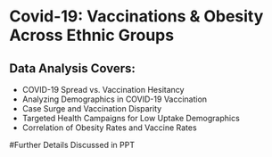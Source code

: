 # Covid-19: Vaccinations & Obesity Across Ethnic Groups

## Data Analysis Covers:
- COVID-19 Spread vs. Vaccination Hesitancy
- Analyzing Demographics in COVID-19 Vaccination
- Case Surge and Vaccination Disparity
- Targeted Health Campaigns for Low Uptake Demographics
- Correlation of Obesity Rates and Vaccine Rates

#Further Details Discussed in PPT

